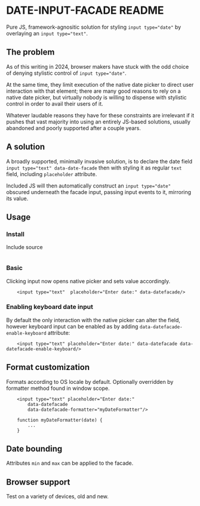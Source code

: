 # DATE-INPUT-FACADE README

Pure JS, framework-agnositic solution for styling `input type="date"` by overlaying an `input type="text"`. 


## The problem

As of this writing in 2024, browser makers have stuck with the odd choice of denying stylistic control of `input type="date"`. 

At the same time, they limit execution of the native date picker to direct user interaction with that element; there are many good reasons to rely on a native date picker, but virtually nobody is willing to dispense with stylistic control in order to avail their users of it.

Whatever laudable reasons they have for these constraints are irrelevant if it pushes that vast majority into using an entirely JS-based solutions, usually abandoned and poorly supported after a couple years.


## A solution

A broadly supported, minimally invasive solution, is to declare the date field `input type="text" data-date-facade` then with styling it as regular `text` field, including `placeholder` attribute.

Included JS will then automatically construct an `input type="date"` obscured underneath the facade input, passing input events to it, mirroring its value.


## Usage

### Install

Include source
```
```

### Basic

Clicking input now opens native picker and sets value accordingly. 

```
    <input type="text"  placeholder="Enter date:" data-datefacade/>
```

### Enabling keyboard date input

By default the only interaction with the native picker can alter the field, however keyboard input can be enabled as by adding `data-datefacade-enable-keyboard` attribute:

```
    <input type="text" placeholder="Enter date:" data-datefacade data-datefacade-enable-keyboard/>
```

## Format customization  

Formats according to OS locale by default. Optionally overridden by formatter method found in window scope. 

```
    <input type="text" placeholder="Enter date:" 
        data-datefacade 
        data-datefacade-formatter="myDateFormatter"/>
```
```
    function myDateFormatter(date) {
        ...
    }
```

## Date bounding

Attributes `min` and `max` can be applied to the facade.


## Browser support

Test on a variety of devices, old and new.



